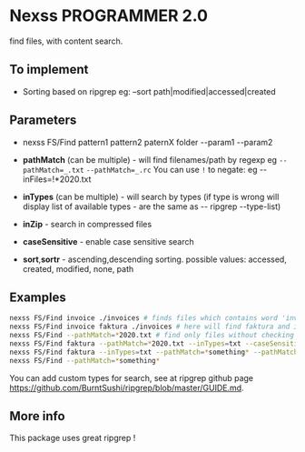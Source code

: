 # Nexss PROGRAMMER 2.0

find files, with content search.

## To implement

- Sorting based on ripgrep eg: –sort path|modified|accessed|created

## Parameters

- nexss FS/Find pattern1 pattern2 paternX folder --param1 --param2

- **pathMatch** (can be multiple) - will find filenames/path by regexp eg `--pathMatch=_.txt` `--pathMatch=_.rc`
  You can use `!` to negate: eg --inFiles=!\*2020.txt
- **inTypes** (can be multiple) - will search by types (if type is wrong will display list of available types - are the same as -- ripgrep --type-list)
- **inZip** - search in compressed files
- **caseSensitive** - enable case sensitive search
- **sort**,**sortr** - ascending,descending sorting. possible values: accessed, created, modified, none, path

## Examples

```sh
nexss FS/Find invoice ./invoices # finds files which contains word 'invoice' in the content (second or last parameter is where to look)
nexss FS/Find invoice faktura ./invoices # here will find faktura and invoice in the file content in the folder 'invoices'
nexss FS/Find --pathMatch=*2020.txt # find only files without checking the content, current folder
nexss FS/Find faktura --pathMatch=*2020.txt --inTypes=txt --caseSensitive # find in txt files, using caseSensitive, path match *2020.txts
nexss FS/Find faktura --inTypes=txt --pathMatch=*something* --pathMatch=!*8* # will match path something, but not with number 8
nexss FS/Find --pathMatch=*something*
```

You can add custom types for search, see at ripgrep github page <https://github.com/BurntSushi/ripgrep/blob/master/GUIDE.md>.

## More info

This package uses great ripgrep !
